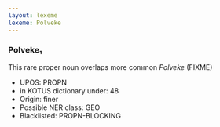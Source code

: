 ```yaml
---
layout: lexeme
lexeme: Polveke
---
```


###  Polveke₁

This rare proper noun overlaps more common *Polveke* (FIXME)
* UPOS:  PROPN
* in KOTUS dictionary under:  48
* Origin:  finer
* Possible NER class:  GEO
* Blacklisted:  PROPN-BLOCKING

